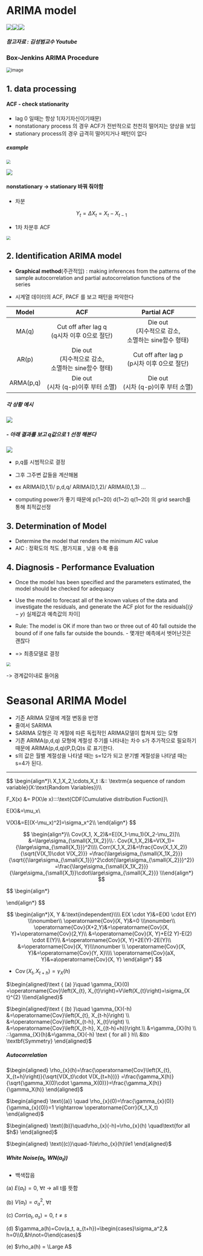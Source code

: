 # ARIMA model

![](https://img.shields.io/badge/Required_Chrome_extensions_to_see_correctly-white)[![](https://img.shields.io/static/v1?label=Download&message=mermaid&color=blueviolet)](https://chrome.google.com/webstore/detail/github-%2B-mermaid/goiiopgdnkogdbjmncgedmgpoajilohe/related?hl=en)[![](https://img.shields.io/static/v1?label=Download&message=MathJax_Plugin&color=blue)](https://chrome.google.com/webstore/detail/tex-all-the-things/cbimabofgmfdkicghcadidpemeenbffn/related?hl=en)

##### 참고자료 : 김성범교수 Youtube

### Box-Jenkins ARIMA Procedure

<img src="img/arima_1.png" alt="image" style="zoom:80%;" />



## 1. data processing

#### ACF - check stationarity

- lag 0 일때는 항상 1(자기자신이기때문)
- nonstationary process 의 경우  ACF가 전반적으로 천천히 떨어지는 양상을 보임
- stationary process의 경우 급격히 떨어지거나 패턴이 없다



##### example

<img src="img/arima_2.png" style="zoom:67%;" />

![](img/arima_3.png)

#### nonstationary -> stationary 바꿔 줘야함

- 차분

$$
Y_t = \Delta{X_t}=X_t - X_{t-1}
$$



- 1차 차분후 ACF

<img src="img/arima_4.png" style="zoom: 67%;" />

## 2. Identification ARIMA model

- **Graphical method**(주관적임) : making inferences from the patterns of the sample autocorrelation and partial autocorrelation functions of the series

- 시계열 데이터의 ACF, PACF 를 보고 패턴을 파악한다

|   Model   |                            ACF                             |                         Partial ACF                          |
| :-------: | :--------------------------------------------------------: | :----------------------------------------------------------: |
|   MA(q)   |       Cut off after lag q<br>(q시차 이후 0으로 절단)       | Die out<br />(지수적으로 감소, <br />소멸하는 sine함수 형태) |
|   AR(p)   | Die out<br >(지수적으로 감소,<br />소멸하는 sine함수 형태) |       Cut off after lag p<br />(p시차 이후 0으로 절단)       |
| ARMA(p,q) |          Die out<br />(시차 (q-p)이후 부터 소멸)           |           Die out<br />(시차 (q-p)이후 부터 소멸)            |



##### 각 상황 예시

![](img/arima_5.png)

##### - 아래 결과를 보고 q값으로 1 선정 해본다

![](img/arima_6.png)

- p,q를 시범적으로 결정

- 그후 그주변 값들을 계산해봄
- ex ARIMA(0,1,1)/ p,d,q/ ARIMA(0,1,2)/ ARIMA(0,1,3) \... 

- computing power가 좋기 때문에 p(1~20) d(1~2) q(1~20) 의 grid search를 통해 최적값선정





## 3. Determination of Model

- Determine the model that renders the minimum AIC value
- AIC : 정확도의 척도 ,평가지표 , 낮을 수록 좋음



## 4. Diagnosis - Performance Evaluation

- Once the model has been specified and the parameters estimated, the model should be checked for adequacy
- Use the model to forecast all of the known values of the data and investigate the residuals, and generate the ACF plot for the residuals[($\hat y-y$) 실제값과 예측값의 차이]

- Rule: The model is OK if more than two or three out of 40 fall outside the bound of if one falls far outside the bounds. - 몇개만 예측에서 벗어난것은 괜찮다
- => 최종모델로 결정

<img src="img/arima_7.png" style="zoom:67%;" />

-> 경계값이내로 들어옴

# Seasonal ARIMA Model

- 기존 ARIMA 모델에 계절 변동을 반영
- 줄여서 SARIMA
- SARIMA 모형은 각 계절에 따른 독립적인 ARIMA모델이 합쳐져 있는 모형
- 기존 ARIMA(p,d,q) 모형에 계절성 주기를 나타내는 차수 s가 추가적으로 필요하기 때문에 ARIMA(p,d,q)(P,D,Q)s 로 표기한다.
- s의 값은 월별 계절성을 나타낼 때는 s=12가 되고 분기별 계절성을 나타낼 때는 s=4가 된다.

---


$$
\begin{align*}\\
X_1,X_2,\cdots,X_t \:&:\: \textrm{a sequence of random variable}(X:\text{Random Variables})\\\\

F_X(x) &= P(X\le x)\::\:\text{CDF(Cumulative distribution Fuction)}\\

E(X)&=\mu_x\\

V(X)&=E[(X-\mu_x)^2]=\sigma_x^2\\\\
\end{align*}
$$



$$
\begin{align*}\\
Cov(X_1, X_2)&=E[(X_1-\mu_1)(X_2-\mu_2)]\\
&=\large\sigma_{\small{X_1X_2}}\\∴ Cov(X_1,X_2)&=V(X_1)={\large\sigma_{\small{X_1}}}^2\\\\
Corr(X_1,X_2)&=\frac{Cov(X_1,X_2)}{\sqrt{V(X_1)\cdot V(X_2)}}
=\frac{\large\sigma_{\small{X_1X_2}}}{\sqrt{{\large\sigma_{\small{X_1}}}^2\cdot{\large\sigma_{\small{X_2}}}^2}}
=\frac{\large\sigma_{\small{X_1X_2}}}{\large\sigma_{\small{X_1}}\cdot\large\sigma_{\small{X_2}}}
\\\end{align*}
$$

$$
\begin{align*}

\end{align*}
$$

$$
\begin{align*}X, Y &:\text{independent}\\\\
E(X \cdot Y)&=E(X) \cdot E(Y) \\\nonumber\\
\operatorname{Cov}(X, Y)&=0 \\\nonumber\\
\operatorname{Cov}(X+2,Y)&=\operatorname{Cov}(X, Y)+\operatorname{Cov}(2,Y)\\
&=\operatorname{Cov}(X, Y)+E(2 Y)-E(2) \cdot E(Y)\\
&=\operatorname{Cov}(X, Y)+2E(Y)-2E(Y)\\
&=\operatorname{Cov}(X, Y)\\\nonumber
\\
\operatorname{Cov}(X, Y)&=\operatorname{Cov}(Y, X)\\\\
\operatorname{Cov}(aX, Y)&=a\operatorname{Cov}(X, Y)
\end{align*}
$$



- $\operatorname{Cov}\left(X_{t}, X_{t+h}\right) = \gamma_X(h)$

$\begin{aligned}\text { (a) }\quad \gamma_{X}(0) =\operatorname{Cov}\left(X_{t}, X_{t}\right)=V\left(X_{t}\right)=\sigma_{X t}^{2} \\\end{aligned}$

$\begin{aligned}\text { (b) }\quad \gamma_{X}(-h) &=\operatorname{Cov}\left(X_{t}, X_{t-h}\right) \\ &=\operatorname{Cov}\left(X_{t-h}, X_{t}\right) \\ &=\operatorname{Cov}\left(X_{t-h}, X_{(t-h)+h)}\right.\\ &=\gamma_{X}(h) \\ ∴\gamma_{X}(h)&=\gamma_{X}(-h) \text { for all } h\\
&\to \textbf{Symmetry} \end{aligned}$



##### Autocorrelation

$\begin{aligned}
\rho_{x}(h)=\frac{\operatorname{Cov}\left(X_{t}, X_{t+h}\right)}{\sqrt{V(X_t)\cdot V(X_{t+h})}}
=\frac{\gamma_X(h)}{\sqrt{\gamma_X(0)\cdot \gamma_X(0)}}=\frac{\gamma_X(h)}{\gamma_X(h)}
\end{aligned}$

$\begin{aligned} \text{(a)} \quad \rho_{x}(0)=\frac{\gamma_{x}(0)}{\gamma_{x}(0)}=1 \rightarrow \operatorname{Corr}(X_t,X_t)
\end{aligned}$

$\begin{aligned} \text{(b)}\quad\rho_{x}(-h)=\rho_{x}(h) \quad\text{for all $h$}
\end{aligned}$

$\begin{aligned} \text{(c)}\quad-1\le\rho_{x}(h)\le1
\end{aligned}$



##### White Noise($a_t$, $WN(a_t)$)

- 백색잡음

(a) $E(a_t)=0$, 	$\forall t$ ->  all t를 뜻함

(b)  $V(a_t) = \sigma_a^2$, 	$\forall t$

(c) $Corr(a_t, a_s) = 0$,	 $t\not=s$

(d) $\gamma_a(h)=Cov(a_t, a_{t+h})=\begin{cases}\sigma_a^2,& h=0\\0,&h\not=0\end{cases}$ 
												

(e) $\rho_a(h) = \Large A$ 





